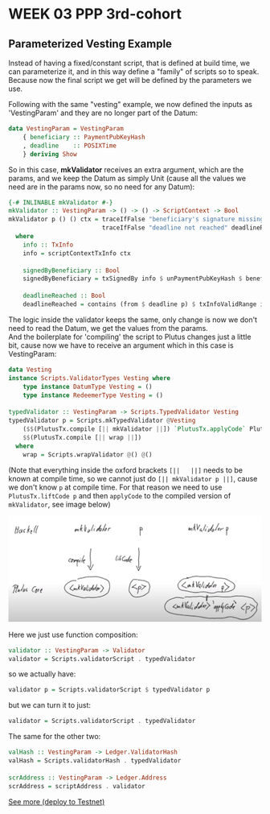 # WEEK 03 PPP 3rd-cohort

## Parameterized Vesting Example

Instead of having a fixed/constant script, that is defined at build time, we can parameterize it, and in this way define a "family" of scripts so to speak. Because now the final script we get will be defined by the parameters we use.

Following with the same "vesting" example, we now defined the inputs as 'VestingParam' and they are no longer part of the Datum:


```haskell
data VestingParam = VestingParam
    { beneficiary :: PaymentPubKeyHash
    , deadline    :: POSIXTime
    } deriving Show
```

So in this case, <b>mkValidator</b> receives an extra argument, which are the params, and we keep the Datum as simply Unit (cause all the values we need are in the params now, so no need for any Datum):

```haskell
{-# INLINABLE mkValidator #-}
mkValidator :: VestingParam -> () -> () -> ScriptContext -> Bool
mkValidator p () () ctx = traceIfFalse "beneficiary's signature missing" signedByBeneficiary &&
                          traceIfFalse "deadline not reached" deadlineReached
  where
    info :: TxInfo
    info = scriptContextTxInfo ctx

    signedByBeneficiary :: Bool
    signedByBeneficiary = txSignedBy info $ unPaymentPubKeyHash $ beneficiary p

    deadlineReached :: Bool
    deadlineReached = contains (from $ deadline p) $ txInfoValidRange info
```

The logic inside the validator keeps the same, only change is now we don't need to read the Datum, we get the values from the params.  \
And the boilerplate for 'compiling' the script to Plutus changes just a little bit, cause now we have to receive an argument which in this case is VestingParam:

```haskell
data Vesting
instance Scripts.ValidatorTypes Vesting where
    type instance DatumType Vesting = ()
    type instance RedeemerType Vesting = ()

typedValidator :: VestingParam -> Scripts.TypedValidator Vesting
typedValidator p = Scripts.mkTypedValidator @Vesting
    ($$(PlutusTx.compile [|| mkValidator ||]) `PlutusTx.applyCode` PlutusTx.liftCode p)
    $$(PlutusTx.compile [|| wrap ||])
  where
    wrap = Scripts.wrapValidator @() @()
```

(Note that everything inside the oxford brackets `[||   ||]` needs to be known at compile time, so we cannot just do `[|| mkValidator p ||]`, cause we don't know `p` at compile time. For that reason we need to use `PlutusTx.liftCode p` and then `applyCode` to the compiled version of `mkValidator`, see image below)

![Compile mkValidator with params](img/compile-mkvalidator.png)


Here we just use function composition:

```haskell
validator :: VestingParam -> Validator
validator = Scripts.validatorScript . typedValidator
```

so we actually have:
```haskell
validator p = Scripts.validatorScript $ typedValidator p
```
but we can turn it to just:
```haskell
validator = Scripts.validatorScript . typedValidator
```

The same for the other two:

```haskell
valHash :: VestingParam -> Ledger.ValidatorHash
valHash = Scripts.validatorHash . typedValidator

scrAddress :: VestingParam -> Ledger.Address
scrAddress = scriptAddress . validator
```



[See more (deploy to Testnet)](DEPLOY_TO_TESTNET.md)